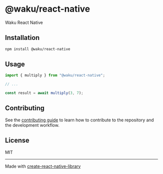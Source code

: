 # @waku/react-native
Waku React Native
## Installation

```sh
npm install @waku/react-native
```

## Usage

```js
import { multiply } from "@waku/react-native";

// ...

const result = await multiply(3, 7);
```

## Contributing

See the [contributing guide](CONTRIBUTING.md) to learn how to contribute to the repository and the development workflow.

## License

MIT

---

Made with [create-react-native-library](https://github.com/callstack/react-native-builder-bob)
